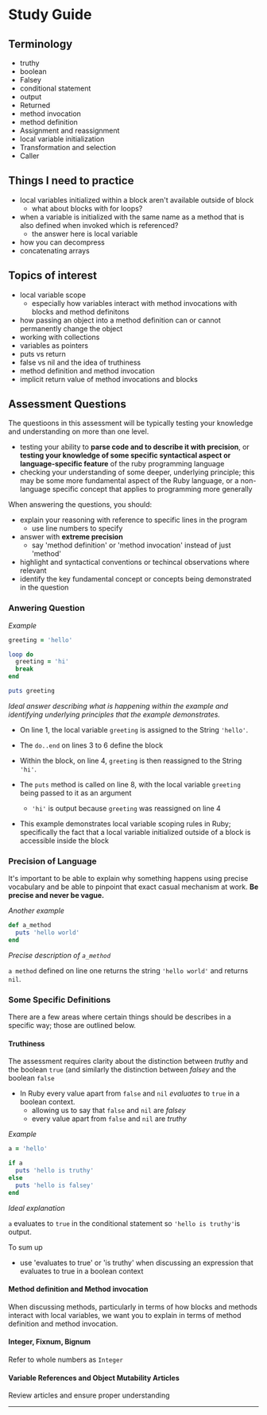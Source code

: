 # Study Guide

## Terminology

* truthy
* boolean
* Falsey
* conditional statement
* output
* Returned
* method invocation
* method definition
* Assignment and reassignment
* local variable initialization
* Transformation and selection
* Caller



## Things I need to practice

* local variables initialized within a block aren't available outside of block
  * what about blocks with for loops?
* when a variable is initialized with the same name as a method that is also defined when invoked which is referenced?
  * the answer here is local variable
* how you can decompress
* concatenating arrays



## Topics of interest

* local variable scope
  * especially how variables interact with method invocations with blocks and method definitons
* how passing an object into a method definition can or cannot permanently change the object
* working with collections
* variables as pointers
* puts vs return
* false vs nil and the idea of truthiness
* method definition and method invocation
* implicit return value of method invocations and blocks



## Assessment Questions

The questioons in this assessment will be typically testing your knowledge and understanding on more than one level.

* testing your ability to **parse code and to describe it with precision**, or **testing your knowledge of some specific syntactical aspect or language-specific feature** of the ruby programming language
* checking your understanding of some deeper, underlying principle; this may be some more fundamental aspect of the Ruby language, or a non-language specific concept that applies to programming more generally

When answering the questions, you should:

* explain your reasoning with reference to specific lines in the program
  * use line numbers to specify
* answer with **extreme precision**
  * say 'method definition' or 'method invocation' instead of just 'method'
* highlight and syntactical conventions or techincal observations where relevant
* identify the key fundamental concept or concepts being demonstrated in the question

### Anwering Question

*Example*

```ruby
greeting = 'hello'

loop do
  greeting = 'hi'
  break
end

puts greeting
```

*Ideal answer describing what is happening within the example and identifying underlying principles that the example demonstrates.*

* On line 1, the local variable `greeting` is assigned to the String `'hello'`.
* The `do..end` on lines 3 to 6 define the block

* Within the block, on line 4, `greeting` is then reassigned to the String `'hi'`.
* The `puts` method is called on line 8, with the local variable `greeting` being passed to it as an argument
  * `'hi'` is output because `greeting` was reassigned on line 4
* This example demonstrates local variable scoping rules in Ruby; specifically the fact that a local variable initialized outside of a block is accessible inside the block



### Precision of Language

It's important to be able to explain why something happens using precise vocabulary and be able to pinpoint that exact casual mechanism at work. **Be precise and never be vague.**



*Another example*

```ruby
def a_method
  puts 'hello world'
end
```

*Precise description of `a_method`*

`a method` defined on line one returns the string `'hello world'` and returns `nil`. 



### Some Specific Definitions

There are a few areas where certain things should be describes in a specific way; those are outlined below.

#### Truthiness

The assessment requires clarity about the distinction between *truthy* and the boolean `true` (and similarly the distinction between *falsey* and the boolean `false`

* In Ruby every value apart from `false` and `nil` *evaluates* to `true` in a boolean context.
  * allowing us to say that `false` and `nil` are *falsey*
  * every value apart from `false` and `nil` are *truthy*

*Example*

```ruby
a = 'hello'

if a
  puts 'hello is truthy'
else
  puts 'hello is falsey'
end
```

*Ideal explanation*

`a` evaluates to `true` in the conditional statement so `'hello is truthy'`is output.

To sum up

* use 'evaluates to true' or 'is truthy' when discussing an expression that evaluates to true in a boolean context

#### Method definition and Method invocation

When discussing methods, particularly in terms of how blocks and methods interact with local variables, we want you to explain in terms of method definition and method invocation.

#### Integer, Fixnum, Bignum

Refer to whole numbers as `Integer`

#### Variable References and Object Mutability Articles

Review articles and ensure proper understanding

------

